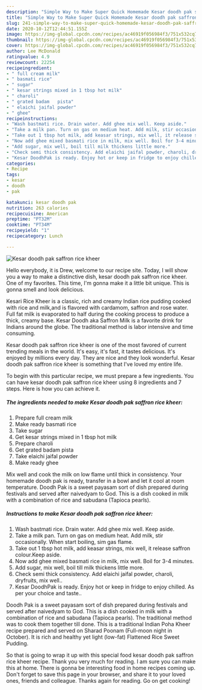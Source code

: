 ```yaml
---
description: "Simple Way to Make Super Quick Homemade Kesar doodh pak saffron rice kheer"
title: "Simple Way to Make Super Quick Homemade Kesar doodh pak saffron rice kheer"
slug: 241-simple-way-to-make-super-quick-homemade-kesar-doodh-pak-saffron-rice-kheer
date: 2020-10-12T12:44:51.155Z
image: https://img-global.cpcdn.com/recipes/ac46919f056984f3/751x532cq70/kesar-doodh-pak-saffron-rice-kheer-recipe-main-photo.jpg
thumbnail: https://img-global.cpcdn.com/recipes/ac46919f056984f3/751x532cq70/kesar-doodh-pak-saffron-rice-kheer-recipe-main-photo.jpg
cover: https://img-global.cpcdn.com/recipes/ac46919f056984f3/751x532cq70/kesar-doodh-pak-saffron-rice-kheer-recipe-main-photo.jpg
author: Lee McDonald
ratingvalue: 4.9
reviewcount: 22254
recipeingredient:
- " full cream milk"
- " basmati rice"
- " sugar"
- " kesar strings mixed in 1 tbsp hot milk"
- " charoli"
- " grated badam   pista"
- " elaichi jaifal powder"
- " ghee"
recipeinstructions:
- "Wash bastmati rice. Drain water. Add ghee mix well. Keep aside."
- "Take a milk pan. Turn on gas on medium heat. Add milk, stir occasionally. When start boiling, sim gas flame."
- "Take out 1 tbsp hot milk, add keasar strings, mix well, it release saffron colour.Keep aside."
- "Now add ghee mixed basmati rice in milk, mix well. Boil for 3-4 minutes."
- "Add sugar, mix well, boil till milk thickens little more."
- "Check semi thick consistency. Add elaichi jaifal powder, charoli, dryfruits, mix well.."
- "Kesar DoodhPak is ready. Enjoy hot or keep in fridge to enjoy chilled. As per your choice and taste.."
categories:
- Recipe
tags:
- kesar
- doodh
- pak

katakunci: kesar doodh pak 
nutrition: 263 calories
recipecuisine: American
preptime: "PT32M"
cooktime: "PT34M"
recipeyield: "1"
recipecategory: Lunch

---
```



![Kesar doodh pak saffron rice kheer](https://img-global.cpcdn.com/recipes/ac46919f056984f3/751x532cq70/kesar-doodh-pak-saffron-rice-kheer-recipe-main-photo.jpg)

Hello everybody, it is Drew, welcome to our recipe site. Today, I will show you a way to make a distinctive dish, kesar doodh pak saffron rice kheer. One of my favorites. This time, I'm gonna make it a little bit unique. This is gonna smell and look delicious.

Kesari Rice Kheer is a classic, rich and creamy Indian rice pudding cooked with rice and milk,and is flavored with cardamom, saffron and rose water. Full fat milk is evaporated to half during the cooking process to produce a thick, creamy base. Kesar Doodh aka Saffron Milk is a favorite drink for Indians around the globe. The traditional method is labor intensive and time consuming.

Kesar doodh pak saffron rice kheer is one of the most favored of current trending meals in the world. It's easy, it's fast, it tastes delicious. It's enjoyed by millions every day. They are nice and they look wonderful. Kesar doodh pak saffron rice kheer is something that I've loved my entire life.


To begin with this particular recipe, we must prepare a few ingredients. You can have kesar doodh pak saffron rice kheer using 8 ingredients and 7 steps. Here is how you can achieve it.

<!--inarticleads1-->

##### The ingredients needed to make Kesar doodh pak saffron rice kheer:

1. Prepare  full cream milk
1. Make ready  basmati rice
1. Take  sugar
1. Get  kesar strings mixed in 1 tbsp hot milk
1. Prepare  charoli
1. Get  grated badam   pista
1. Take  elaichi jaifal powder
1. Make ready  ghee


Mix well and cook the milk on low flame until thick in consistency. Your homemade doodh pak is ready, transfer in a bowl and let it cool at room temperature. Doodh Pak is a sweet payasam sort of dish prepared during festivals and served after naivedyam to God. This is a dish cooked in milk with a combination of rice and sabudana (Tapioca pearls). 

<!--inarticleads2-->

##### Instructions to make Kesar doodh pak saffron rice kheer:

1. Wash bastmati rice. Drain water. Add ghee mix well. Keep aside.
1. Take a milk pan. Turn on gas on medium heat. Add milk, stir occasionally. When start boiling, sim gas flame.
1. Take out 1 tbsp hot milk, add keasar strings, mix well, it release saffron colour.Keep aside.
1. Now add ghee mixed basmati rice in milk, mix well. Boil for 3-4 minutes.
1. Add sugar, mix well, boil till milk thickens little more.
1. Check semi thick consistency. Add elaichi jaifal powder, charoli, dryfruits, mix well..
1. Kesar DoodhPak is ready. Enjoy hot or keep in fridge to enjoy chilled. As per your choice and taste..


Doodh Pak is a sweet payasam sort of dish prepared during festivals and served after naivedyam to God. This is a dish cooked in milk with a combination of rice and sabudana (Tapioca pearls). The traditional method was to cook them together till done. This is a traditional Indian Poha Kheer recipe prepared and served on Sharad Poonam (Full-moon night in October). It is rich and healthy yet light (low-fat) Flattened Rice Sweet Pudding. 

So that is going to wrap it up with this special food kesar doodh pak saffron rice kheer recipe. Thank you very much for reading. I am sure you can make this at home. There is gonna be interesting food in home recipes coming up. Don't forget to save this page in your browser, and share it to your loved ones, friends and colleague. Thanks again for reading. Go on get cooking!
